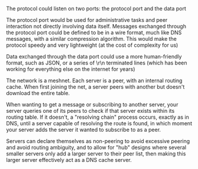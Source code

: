 The protocol could listen on two ports: the protocol port and the data port

The protocol port would be used for administrative tasks and peer interaction not directly involving data itself. Messages exchanged through the protocol port could be defined to be in a wire format, much like DNS messages, with a similar compression algorithm. This would make the protocol speedy and very lightweight (at the cost of complexity for us)

Data exchanged through the data port could use a more human-friendly format, such as JSON, or a series of \r\n terminated lines (which has been working for everything else on the internet for years)

The network is a meshnet. Each server is a peer, with an internal routing cache. When first joining the net, a server peers with another but doesn't download the entire table.

When wanting to get a message or subscribing to another server, your server queries one of its peers to check if that server exists within its routing table. If it doesn't, a "resolving chain" process occurs, exactly as in DNS, until a server capable of resolving the route is found, in which moment your server adds the server it wanted to subscribe to as a peer.

Servers can declare themselves as non-peering to avoid excessive peering and avoid routing ambiguity, and to allow for "hub" designs where several smaller servers only add a larger server to their peer list, then making this larger server effectively act as a DNS cache server.
